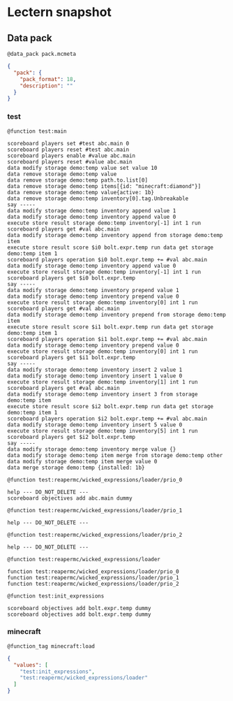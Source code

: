 # Lectern snapshot

## Data pack

`@data_pack pack.mcmeta`

```json
{
  "pack": {
    "pack_format": 18,
    "description": ""
  }
}
```

### test

`@function test:main`

```mcfunction
scoreboard players set #test abc.main 0
scoreboard players reset #test abc.main
scoreboard players enable #value abc.main
scoreboard players reset #value abc.main
data modify storage demo:temp value set value 10
data remove storage demo:temp value
data remove storage demo:temp path.to.list[0]
data remove storage demo:temp items[{id: "minecraft:diamond"}]
data remove storage demo:temp value{active: 1b}
data remove storage demo:temp inventory[0].tag.Unbreakable
say -----
data modify storage demo:temp inventory append value 1
data modify storage demo:temp inventory append value 0
execute store result storage demo:temp inventory[-1] int 1 run scoreboard players get #val abc.main
data modify storage demo:temp inventory append from storage demo:temp item
execute store result score $i0 bolt.expr.temp run data get storage demo:temp item 1
scoreboard players operation $i0 bolt.expr.temp += #val abc.main
data modify storage demo:temp inventory append value 0
execute store result storage demo:temp inventory[-1] int 1 run scoreboard players get $i0 bolt.expr.temp
say -----
data modify storage demo:temp inventory prepend value 1
data modify storage demo:temp inventory prepend value 0
execute store result storage demo:temp inventory[0] int 1 run scoreboard players get #val abc.main
data modify storage demo:temp inventory prepend from storage demo:temp item
execute store result score $i1 bolt.expr.temp run data get storage demo:temp item 1
scoreboard players operation $i1 bolt.expr.temp += #val abc.main
data modify storage demo:temp inventory prepend value 0
execute store result storage demo:temp inventory[0] int 1 run scoreboard players get $i1 bolt.expr.temp
say -----
data modify storage demo:temp inventory insert 2 value 1
data modify storage demo:temp inventory insert 1 value 0
execute store result storage demo:temp inventory[1] int 1 run scoreboard players get #val abc.main
data modify storage demo:temp inventory insert 3 from storage demo:temp item
execute store result score $i2 bolt.expr.temp run data get storage demo:temp item 1
scoreboard players operation $i2 bolt.expr.temp += #val abc.main
data modify storage demo:temp inventory insert 5 value 0
execute store result storage demo:temp inventory[5] int 1 run scoreboard players get $i2 bolt.expr.temp
say -----
data modify storage demo:temp inventory merge value {}
data modify storage demo:temp item merge from storage demo:temp other
data modify storage demo:temp item merge value 0
data merge storage demo:temp {installed: 1b}
```

`@function test:reapermc/wicked_expressions/loader/prio_0`

```mcfunction
help --- DO_NOT_DELETE ---
scoreboard objectives add abc.main dummy
```

`@function test:reapermc/wicked_expressions/loader/prio_1`

```mcfunction
help --- DO_NOT_DELETE ---
```

`@function test:reapermc/wicked_expressions/loader/prio_2`

```mcfunction
help --- DO_NOT_DELETE ---
```

`@function test:reapermc/wicked_expressions/loader`

```mcfunction
function test:reapermc/wicked_expressions/loader/prio_0
function test:reapermc/wicked_expressions/loader/prio_1
function test:reapermc/wicked_expressions/loader/prio_2
```

`@function test:init_expressions`

```mcfunction
scoreboard objectives add bolt.expr.temp dummy
scoreboard objectives add bolt.expr.temp dummy
```

### minecraft

`@function_tag minecraft:load`

```json
{
  "values": [
    "test:init_expressions",
    "test:reapermc/wicked_expressions/loader"
  ]
}
```
